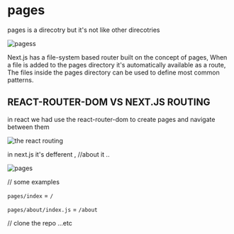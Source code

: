 # pages

pages is a direcotry but it's not like other direcotries

![pagess](https://user-images.githubusercontent.com/57558867/89291685-a6fe2000-d663-11ea-8549-3086c52c99a1.png)

Next.js has a file-system based router built on the concept of pages,
When a file is added to the pages directory it's automatically available as a route,
The files inside the pages directory can be used to define most common patterns.

## REACT-ROUTER-DOM VS NEXT.JS ROUTING 
in react we had use the react-router-dom to create pages and navigate between them 

![the react routing](https://user-images.githubusercontent.com/57558867/89289277-a19ed680-d65f-11ea-84d8-91ff7168343c.png)

in next.js it's defferent , //about it ..

![pages](https://user-images.githubusercontent.com/57558867/89280625-8d53dd00-d651-11ea-972f-ce9687afbaa8.png)

// some examples

`pages/index` = `/`

`pages/about/index.js` = `/about`

// clone the repo ...etc
